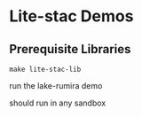 # Lite-stac Demos


## Prerequisite Libraries

```
make lite-stac-lib
```

run the lake-rumira demo

should run in any sandbox
